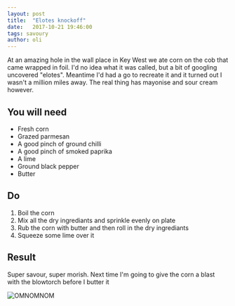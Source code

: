 ```yaml
---
layout: post
title:  "Elotes knockoff"
date:   2017-10-21 19:46:00
tags: savoury
author: oli
---
```


At an amazing hole in the wall place in Key West we ate corn on the cob that came wrapped in foil.  I'd no idea what it was called, but a bit of googling uncovered "elotes".  Meantime I'd had a go to recreate it and it turned out I wasn't a million miles away.  The real thing has mayonise and sour cream however.

## You will need

* Fresh corn
* Grazed parmesan 
* A good pinch of ground chilli
* A good pinch of smoked paprika
* A lime
* Ground black pepper
* Butter


## Do

1. Boil the corn
2. Mix all the dry ingrediants and sprinkle evenly on plate
3. Rub the corn with butter and then roll in the dry ingrediants
4. Squeeze some lime over it



## Result

Super savour, super morish.  Next time I'm going to give the corn a blast with the blowtorch before I butter it


![OMNOMNOM](/images/blog/elote.jpg)

